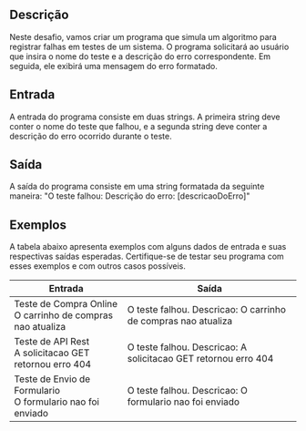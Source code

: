## Descrição
Neste desafio, vamos criar um programa que simula um algoritmo para registrar falhas em testes de um sistema. O programa solicitará ao usuário que insira o nome do teste e a descrição do erro correspondente. Em seguida, ele exibirá uma mensagem do erro formatado.

## Entrada
A entrada do programa consiste em duas strings. A primeira string deve conter o nome do teste que falhou, e a segunda string deve conter a descrição do erro ocorrido durante o teste.

## Saída
A saída do programa consiste em uma string formatada da seguinte maneira:
"O teste falhou: Descrição do erro: [descricaoDoErro]"

## Exemplos
A tabela abaixo apresenta exemplos com alguns dados de entrada e suas respectivas saídas esperadas. Certifique-se de testar seu programa com esses exemplos e com outros casos possíveis.

| Entrada |	Saída |
|---|---|
|Teste de Compra Online <br> O carrinho de compras nao atualiza | O teste falhou. Descricao: O carrinho de compras nao atualiza|
|Teste de API Rest <br> A solicitacao GET retornou erro 404| O teste falhou. Descricao: A solicitacao GET retornou erro 404 |
|Teste de Envio de Formulario <br> O formulario nao foi enviado | O teste falhou. Descricao: O formulario nao foi enviado|
